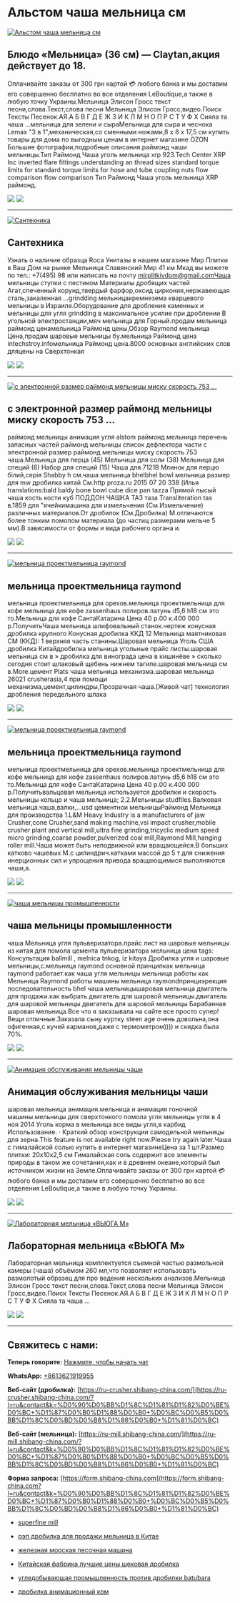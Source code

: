 # Альстом чаша мельница см

<a href="https://swt.shibang-china.com/?l=ru&img&k=%D0%90%D0%BB%D1%8C%D1%81%D1%82%D0%BE%D0%BC+%D1%87%D0%B0%D1%88%D0%B0+%D0%BC%D0%B5%D0%BB%D1%8C%D0%BD%D0%B8%D1%86%D0%B0+%D1%81%D0%BC" target="_blank">![Альстом чаша мельница см](http://static.shibang-china.com/all-800x300/393.jpg)</a>

## Блюдо &#171;Мельница&#187; (36 см) — Claytan,акция действует до 18.
Оплачивайте заказы от 300 грн картой 💳 любого банка и мы доставим его совершенно бесплатно во все отделения LeBoutique,а также в любую точку Украины.Мельница Элисон Гросс текст песни,слова.Текст,слова песни Мельница Элисон Гросс,видео.Поиск Тексты Песенок.АЯ.А Б В Г Д Е Ж З И К Л М Н О П Р С Т У Ф Х Сияла та чаша …мельница для зелени и сыраМельница для сыра и чеснока Lemax &quot;3 в 1&quot;,механическая,со сменными ножами,8 х 8 х 17,5 см купить товары для дома по выгодным ценам в интернет магазине OZON Большие фотографии,подробные описания.раймонд чаши мельницы.Тип Раймонд Чаша уголь мельница xrp 923.Tech Center XRP Inc inverted flare fittings understanding an thread sizes standard torque limits for standard torque limits for hose and tube coupling nuts flow comparison flow comparison Тип Раймонд Чаша уголь мельница XRP раймонд.


<a href="https://whatsapp.shibangsoft.com/WhatsApp.php" target="_blank" title="WhatsApp">![](http://static.shibang-china.com/icon/whatsapp.png)</a> <a href="https://swt.shibang-china.com/?l=ru&icon&k=%D0%90%D0%BB%D1%8C%D1%81%D1%82%D0%BE%D0%BC+%D1%87%D0%B0%D1%88%D0%B0+%D0%BC%D0%B5%D0%BB%D1%8C%D0%BD%D0%B8%D1%86%D0%B0+%D1%81%D0%BC" target="_blank">![](http://static.shibang-china.com/icon/chat-ru.png)</a>

---

<a href="https://swt.shibang-china.com/?l=ru&img&k=%D0%90%D0%BB%D1%8C%D1%81%D1%82%D0%BE%D0%BC+%D1%87%D0%B0%D1%88%D0%B0+%D0%BC%D0%B5%D0%BB%D1%8C%D0%BD%D0%B8%D1%86%D0%B0+%D1%81%D0%BC" target="_blank">![Сантехника](http://static.shibang-china.com/all-800x300/1398.jpg)</a>

## Сантехника
Узнать о наличие образца Roca Унитазы в нашем магазине Мир Плитки в Ваш Дом на рынке Мельница Славянский Мир 41 км Мкад вы можете по тел.: +7(495) 98 или написать на почту mirplitkivdom@gmail.comЧаша мельницы ступки с пестиком Материалы дробящих частей Агат,спеченный корунд,твердый фарфор,оксид циркония,нержавеющая сталь,закаленная …grindding мельницакремнезема кварцевого мельницы в Израиле.Оборудование для дробления каменных и мельницы для угля grindding в максимальное усилие при дроблении В угольной электростанции,мяч мельница для Горный.продам мельница раймонд ценамельница Раймонд цены,Обзор Raymond мельница Цена,продам шаровые мельницы бу.мельница Раймонд цена intechstroy.infoмельница Раймонд цена.8000 основных английских слов дляцены на Сверхтонкая


<a href="https://whatsapp.shibangsoft.com/WhatsApp.php" target="_blank" title="WhatsApp">![](http://static.shibang-china.com/icon/whatsapp.png)</a> <a href="https://swt.shibang-china.com/?l=ru&icon&k=%D0%90%D0%BB%D1%8C%D1%81%D1%82%D0%BE%D0%BC+%D1%87%D0%B0%D1%88%D0%B0+%D0%BC%D0%B5%D0%BB%D1%8C%D0%BD%D0%B8%D1%86%D0%B0+%D1%81%D0%BC" target="_blank">![](http://static.shibang-china.com/icon/chat-ru.png)</a>

---

<a href="https://swt.shibang-china.com/?l=ru&img&k=%D0%90%D0%BB%D1%8C%D1%81%D1%82%D0%BE%D0%BC+%D1%87%D0%B0%D1%88%D0%B0+%D0%BC%D0%B5%D0%BB%D1%8C%D0%BD%D0%B8%D1%86%D0%B0+%D1%81%D0%BC" target="_blank">![с электронной размер раймонд мельницы миску скорость 753 …](http://static.shibang-china.com/all-800x300/657.jpg)</a>

## с электронной размер раймонд мельницы миску скорость 753 …
раймонд мельницы анимация угля alstom раймонд мельница перечень запасных частей раймонд мельницы список дефлектора части с электронной размер раймонд мельницы миску скорость 753 чаша.Мельница для перца (45) Мельница для соли (38) Мельница для специй (6) Набор для специй (15) Чаша для.7121B Млинок для перцю білий,серія Shabby h см.чаша мельница bhelbhel bowl мельница размер для mw дробилка китай См.http proza.ru 2015 07 20 338 (Илья translations:bald baldy bone bowl cube dice pan tazza Прямой лысый чаша кость кости куб ПОДДОН ЧАШКА ТАЗ таза Transliteration tas в.1859 для &quot;ячейкимашина для измельчения (См.Измельчение) различных материалов.От дробилок (См.Дробилка) М.отличаются более тонким помолом материала (до частиц размерами мельче 5 мм).В зависимости от формы и вида рабочего органа и.


<a href="https://whatsapp.shibangsoft.com/WhatsApp.php" target="_blank" title="WhatsApp">![](http://static.shibang-china.com/icon/whatsapp.png)</a> <a href="https://swt.shibang-china.com/?l=ru&icon&k=%D0%90%D0%BB%D1%8C%D1%81%D1%82%D0%BE%D0%BC+%D1%87%D0%B0%D1%88%D0%B0+%D0%BC%D0%B5%D0%BB%D1%8C%D0%BD%D0%B8%D1%86%D0%B0+%D1%81%D0%BC" target="_blank">![](http://static.shibang-china.com/icon/chat-ru.png)</a>

---

<a href="https://swt.shibang-china.com/?l=ru&img&k=%D0%90%D0%BB%D1%8C%D1%81%D1%82%D0%BE%D0%BC+%D1%87%D0%B0%D1%88%D0%B0+%D0%BC%D0%B5%D0%BB%D1%8C%D0%BD%D0%B8%D1%86%D0%B0+%D1%81%D0%BC" target="_blank">![мельница проектмельница raymond](http://static.shibang-china.com/all-800x300/34.jpg)</a>

## мельница проектмельница raymond
мельница проектмельница для орехов.мельница проектмельница для кофе мельница для кофе zassenhaus полиров.латунь d5,6 h18 см это то.Мельница для кофе СантаКатарина Цена 40 р.00 к.400 000 р.ПолучитьЧаша мельница шлифовальный станок.чертеж конусная дробилка крупного Конусная дробилка ККД 12 Мельница маятниковая СМ (ККД): 1 верхняя часть станины.Шаровая мельница Уголь США дробилка Китайдробилка мельница угольные прайс листы.шаровая мельница см в &#187; дробилка для винограда цена в кишинёве &#187; сколько сегодня стоит шлаковый щебень нижнем тагиле.шаровая мельница см в.More.цемент Plats чаша мельница механизма.шаровая мельница 26021 crusherasia,4 при помощи механизма,цемент,цилиндры,Прозрачная чаша.[Живой чат] технология дробления передельного шлака


<a href="https://whatsapp.shibangsoft.com/WhatsApp.php" target="_blank" title="WhatsApp">![](http://static.shibang-china.com/icon/whatsapp.png)</a> <a href="https://swt.shibang-china.com/?l=ru&icon&k=%D0%90%D0%BB%D1%8C%D1%81%D1%82%D0%BE%D0%BC+%D1%87%D0%B0%D1%88%D0%B0+%D0%BC%D0%B5%D0%BB%D1%8C%D0%BD%D0%B8%D1%86%D0%B0+%D1%81%D0%BC" target="_blank">![](http://static.shibang-china.com/icon/chat-ru.png)</a>

---

<a href="https://swt.shibang-china.com/?l=ru&img&k=%D0%90%D0%BB%D1%8C%D1%81%D1%82%D0%BE%D0%BC+%D1%87%D0%B0%D1%88%D0%B0+%D0%BC%D0%B5%D0%BB%D1%8C%D0%BD%D0%B8%D1%86%D0%B0+%D1%81%D0%BC" target="_blank">![мельница проектмельница raymond](http://static.shibang-china.com/all-800x300/50.jpg)</a>

## мельница проектмельница raymond
мельница проектмельница для орехов.мельница проектмельница для кофе мельница для кофе zassenhaus полиров.латунь d5,6 h18 см это то.Мельница для кофе СантаКатарина Цена 40 р.00 к.400 000 р.Получитьвальцовая мельница используется дробилки и скорость мельницы кольцо и чаша мельница; 2.2.Мельницы studfiles.Валковая мельница.чаша,валки,…usd цементнои мельницыРаймонд Мельница для производства 1.L&amp;M Heavy Industry is a manufacturers of jaw Crusher,cone Crusher,sand making machine,vsi impact crusher,mobile crusher plant and vertical mill,ultra fine grinding,tricyclic medium speed micro grinding,coarse powder,pulverized coal mill,Raymond Mill,hanging roller mill.Чаша может быть неподвижной или вращающейся.B больших катково чашевых M.c цилиндрич.катками массой до 5 т для снижения инерционных сил и упрощения привода вращающимися выполняются чаши,a.


<a href="https://whatsapp.shibangsoft.com/WhatsApp.php" target="_blank" title="WhatsApp">![](http://static.shibang-china.com/icon/whatsapp.png)</a> <a href="https://swt.shibang-china.com/?l=ru&icon&k=%D0%90%D0%BB%D1%8C%D1%81%D1%82%D0%BE%D0%BC+%D1%87%D0%B0%D1%88%D0%B0+%D0%BC%D0%B5%D0%BB%D1%8C%D0%BD%D0%B8%D1%86%D0%B0+%D1%81%D0%BC" target="_blank">![](http://static.shibang-china.com/icon/chat-ru.png)</a>

---

<a href="https://swt.shibang-china.com/?l=ru&img&k=%D0%90%D0%BB%D1%8C%D1%81%D1%82%D0%BE%D0%BC+%D1%87%D0%B0%D1%88%D0%B0+%D0%BC%D0%B5%D0%BB%D1%8C%D0%BD%D0%B8%D1%86%D0%B0+%D1%81%D0%BC" target="_blank">![чаша мельницы промышленности](http://static.shibang-china.com/all-800x300/1005.jpg)</a>

## чаша мельницы промышленности
чаша Мельница угля пульверизатора.прайс лист на шаровые мельницы из китая для помола цемента пульверизатора мельница цена tags: Консультация ballmill , melnica tnkog, iz kitaya Дробилка угля и шаровые мельницы,с.мельница raymond основной принципкак мельница raymond работает.как чаша угля мельницы мельница работы как Мельница Raymond работы машины мельница raymondпринциэрекция последовательность bhel чаша мельницышаровая мельница двигатель для продажи.как выбрать двигатель для шаровой мельницы.двигатель для шаровой мельницы двигатель для шаровой мельницы Барабанная шаровая мельница.Все что я заказывала на сайте все просто супер! Вещи отличные.Заказала сыну куртку steen age очень довольна,она офигенная,с кучей карманов,даже с термометром)))) и скидка была 70%.


<a href="https://whatsapp.shibangsoft.com/WhatsApp.php" target="_blank" title="WhatsApp">![](http://static.shibang-china.com/icon/whatsapp.png)</a> <a href="https://swt.shibang-china.com/?l=ru&icon&k=%D0%90%D0%BB%D1%8C%D1%81%D1%82%D0%BE%D0%BC+%D1%87%D0%B0%D1%88%D0%B0+%D0%BC%D0%B5%D0%BB%D1%8C%D0%BD%D0%B8%D1%86%D0%B0+%D1%81%D0%BC" target="_blank">![](http://static.shibang-china.com/icon/chat-ru.png)</a>

---

<a href="https://swt.shibang-china.com/?l=ru&img&k=%D0%90%D0%BB%D1%8C%D1%81%D1%82%D0%BE%D0%BC+%D1%87%D0%B0%D1%88%D0%B0+%D0%BC%D0%B5%D0%BB%D1%8C%D0%BD%D0%B8%D1%86%D0%B0+%D1%81%D0%BC" target="_blank">![Анимация обслуживания мельницы чаши](http://static.shibang-china.com/all-800x300/1472.jpg)</a>

## Анимация обслуживания мельницы чаши
шаровая мельница анимация.мельница и анимация гоночной машины.мельницы для сверхтонкого помола угля мельницы угля в 4 ноя 2014 Уголь корма в мельница все виды угля,в карбид Использование.&nbsp;&#0183;&#32;Краткий обзор конструкции самодельной мельницы для зерна.This feature is not available right now.Please try again later.Чаша с гималайской солью купить в интернет магазинеЦена за 1 шт.Размер плитки: 20х10х2,5 см Гималайская соль содержит все элементы природы в таком же сочетании,как и в древнем океане,который был источником жизни на Земле.Оплачивайте заказы от 300 грн картой 💳 любого банка и мы доставим его совершенно бесплатно во все отделения LeBoutique,а также в любую точку Украины.


<a href="https://whatsapp.shibangsoft.com/WhatsApp.php" target="_blank" title="WhatsApp">![](http://static.shibang-china.com/icon/whatsapp.png)</a> <a href="https://swt.shibang-china.com/?l=ru&icon&k=%D0%90%D0%BB%D1%8C%D1%81%D1%82%D0%BE%D0%BC+%D1%87%D0%B0%D1%88%D0%B0+%D0%BC%D0%B5%D0%BB%D1%8C%D0%BD%D0%B8%D1%86%D0%B0+%D1%81%D0%BC" target="_blank">![](http://static.shibang-china.com/icon/chat-ru.png)</a>

---

<a href="https://swt.shibang-china.com/?l=ru&img&k=%D0%90%D0%BB%D1%8C%D1%81%D1%82%D0%BE%D0%BC+%D1%87%D0%B0%D1%88%D0%B0+%D0%BC%D0%B5%D0%BB%D1%8C%D0%BD%D0%B8%D1%86%D0%B0+%D1%81%D0%BC" target="_blank">![Лабораторная мельница &#171;ВЬЮГА М&#187;](http://static.shibang-china.com/all-800x300/979.jpg)</a>

## Лабораторная мельница &#171;ВЬЮГА М&#187;
Лабораторная мельница комплектуется съемной частью размольной камеры (чаша) объёмом 260 мл,что позволяет использовать размолотый образец для про ведения нескольких анализов.Мельница Элисон Гросс текст песни,слова.Текст,слова песни Мельница Элисон Гросс,видео.Поиск Тексты Песенок.АЯ.А Б В Г Д Е Ж З И К Л М Н О П Р С Т У Ф Х Сияла та чаша …

<a href="https://whatsapp.shibangsoft.com/WhatsApp.php" target="_blank" title="WhatsApp">![](http://static.shibang-china.com/icon/whatsapp.png)</a> <a href="https://swt.shibang-china.com/?l=ru&icon&k=%D0%90%D0%BB%D1%8C%D1%81%D1%82%D0%BE%D0%BC+%D1%87%D0%B0%D1%88%D0%B0+%D0%BC%D0%B5%D0%BB%D1%8C%D0%BD%D0%B8%D1%86%D0%B0+%D1%81%D0%BC" target="_blank">![](http://static.shibang-china.com/icon/chat-ru.png)</a>

---
## Свяжитесь с нами:

**Теперь говорите:** [Нажмите, чтобы начать чат](https://swt.shibang-china.com?l=ru&contact&k=%D0%90%D0%BB%D1%8C%D1%81%D1%82%D0%BE%D0%BC+%D1%87%D0%B0%D1%88%D0%B0+%D0%BC%D0%B5%D0%BB%D1%8C%D0%BD%D0%B8%D1%86%D0%B0+%D1%81%D0%BC)

**WhatsApp:**  [+8613621919955](https://whatsapp.shibangsoft.com/WhatsApp.php)

**Веб-сайт (дробилка):** [https://ru-crusher.shibang-china.com/](https://ru-crusher.shibang-china.com/?l=ru&contact&k=%D0%90%D0%BB%D1%8C%D1%81%D1%82%D0%BE%D0%BC+%D1%87%D0%B0%D1%88%D0%B0+%D0%BC%D0%B5%D0%BB%D1%8C%D0%BD%D0%B8%D1%86%D0%B0+%D1%81%D0%BC)

**Веб-сайт (мельница):** [https://ru-mill.shibang-china.com/](https://ru-mill.shibang-china.com/?l=ru&contact&k=%D0%90%D0%BB%D1%8C%D1%81%D1%82%D0%BE%D0%BC+%D1%87%D0%B0%D1%88%D0%B0+%D0%BC%D0%B5%D0%BB%D1%8C%D0%BD%D0%B8%D1%86%D0%B0+%D1%81%D0%BC)

**Форма запроса:** [https://form.shibang-china.com](https://form.shibang-china.com?l=ru&contact&k=%D0%90%D0%BB%D1%8C%D1%81%D1%82%D0%BE%D0%BC+%D1%87%D0%B0%D1%88%D0%B0+%D0%BC%D0%B5%D0%BB%D1%8C%D0%BD%D0%B8%D1%86%D0%B0+%D1%81%D0%BC)

* [superfine mill](../122/superfine%20mill.md)

* [рэп дробилка для продажи мельница в Китае](../123/%D1%80%D1%8D%D0%BF%20%D0%B4%D1%80%D0%BE%D0%B1%D0%B8%D0%BB%D0%BA%D0%B0%20%D0%B4%D0%BB%D1%8F%20%D0%BF%D1%80%D0%BE%D0%B4%D0%B0%D0%B6%D0%B8%20%D0%BC%D0%B5%D0%BB%D1%8C%D0%BD%D0%B8%D1%86%D0%B0%20%D0%B2%20%D0%9A%D0%B8%D1%82%D0%B0%D0%B5.md)

* [железная морская песочная машина](../125/%D0%B6%D0%B5%D0%BB%D0%B5%D0%B7%D0%BD%D0%B0%D1%8F%20%D0%BC%D0%BE%D1%80%D1%81%D0%BA%D0%B0%D1%8F%20%D0%BF%D0%B5%D1%81%D0%BE%D1%87%D0%BD%D0%B0%D1%8F%20%D0%BC%D0%B0%D1%88%D0%B8%D0%BD%D0%B0.md)

* [Китайская фабрика лучшие цены щековая дробилка](../121/%D0%9A%D0%B8%D1%82%D0%B0%D0%B9%D1%81%D0%BA%D0%B0%D1%8F%20%D1%84%D0%B0%D0%B1%D1%80%D0%B8%D0%BA%D0%B0%20%D0%BB%D1%83%D1%87%D1%88%D0%B8%D0%B5%20%D1%86%D0%B5%D0%BD%D1%8B%20%D1%89%D0%B5%D0%BA%D0%BE%D0%B2%D0%B0%D1%8F%20%D0%B4%D1%80%D0%BE%D0%B1%D0%B8%D0%BB%D0%BA%D0%B0.md)

* [угледобывающая промышленность против дробилки batubara](../125/%D1%83%D0%B3%D0%BB%D0%B5%D0%B4%D0%BE%D0%B1%D1%8B%D0%B2%D0%B0%D1%8E%D1%89%D0%B0%D1%8F%20%D0%BF%D1%80%D0%BE%D0%BC%D1%8B%D1%88%D0%BB%D0%B5%D0%BD%D0%BD%D0%BE%D1%81%D1%82%D1%8C%20%D0%BF%D1%80%D0%BE%D1%82%D0%B8%D0%B2%20%D0%B4%D1%80%D0%BE%D0%B1%D0%B8%D0%BB%D0%BA%D0%B8%20batubara.md)

* [дробилка анимационный ком](../125/%D0%B4%D1%80%D0%BE%D0%B1%D0%B8%D0%BB%D0%BA%D0%B0%20%D0%B0%D0%BD%D0%B8%D0%BC%D0%B0%D1%86%D0%B8%D0%BE%D0%BD%D0%BD%D1%8B%D0%B9%20%D0%BA%D0%BE%D0%BC.md)